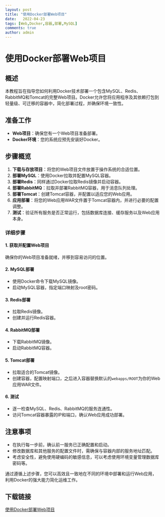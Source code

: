 ```yaml
---
layout: post
title: "使用Docker部署Web项目"
date:   2022-04-23
tags: [Web,Docker,容器,部署,MySQL]
comments: true
author: admin
---
```

# 使用Docker部署Web项目

## 概述

本教程旨在指导您如何利用Docker技术部署一个包含MySQL、Redis、RabbitMQ和Tomcat的完整Web项目。Docker允许您将应用程序及其依赖打包到轻量级、可迁移的容器中，简化部署过程，并确保环境一致性。

## 准备工作

- **Web项目**：确保您有一个Web项目准备部署。
- **Docker环境**：您的系统应预先安装好Docker。

## 步骤概览

1. **下载与存放项目**：将您的Web项目文件放置于操作系统的合适位置。
2. **部署MySQL**：使用Docker拉取并配置MySQL容器。
3. **部署Redis**：同样通过Docker拉取Redis镜像并启动容器。
4. **部署RabbitMQ**：拉取并部署RabbitMQ容器，用于消息队列处理。
5. **部署Tomcat**：创建Tomcat容器，并配置以适应您的Web应用。
6. **应用部署**：将您的Web应用WAR文件置于Tomcat容器内，并进行必要的配置调整。
7. **测试**：验证所有服务是否正常运行，包括数据库连接、缓存服务以及Web应用本身。

### 详细步骤

#### 1. 获取并配置Web项目
确保你的Web项目准备就绪，并移到容易访问的位置。

#### 2. MySQL部署
- 使用Docker命令下载MySQL镜像。
- 启动MySQL容器，指定端口映射及root密码。

#### 3. Redis部署
- 拉取Redis镜像。
- 创建并运行Redis容器。

#### 4. RabbitMQ部署
- 下载RabbitMQ镜像。
- 启动RabbitMQ容器。

#### 5. Tomcat部署
- 拉取适合的Tomcat镜像。
- 创建容器，配置映射端口，之后进入容器替换默认的`webapps/ROOT`为你的Web应用WAR文件。

#### 6. 测试
- 逐一检查MySQL、Redis、RabbitMQ的服务连通性。
- 访问Tomcat容器暴露的IP和端口，确认Web应用成功部署。

## 注意事项

- 在执行每一步前，确认前一服务已正确配置和启动。
- 修改数据库和其他服务的配置文件时，需确保与容器内部的服务地址匹配。
- 考虑安全性，避免使用硬编码的敏感信息，可以考虑使用环境变量管理数据库密码等。

通过遵循上述步骤，您可以高效且一致地在不同的环境中部署和运行Web应用，利用Docker的强大能力简化运维工作。

## 下载链接

[使用Docker部署Web项目](https://pan.quark.cn/s/06563b351b4b)